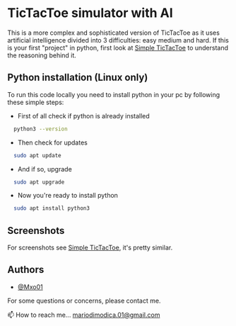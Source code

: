 
# TicTacToe simulator with AI


This is a more complex and sophisticated version of TicTacToe as it uses artificial 
intelligence divided into 3 difficulties: easy medium and hard. If this is your first 
"project" in python, first look at [Simple TicTacToe](https://github.com/Mxo01/Simple-TicTacToe)
to understand the reasoning behind it.

## Python installation (Linux only)

To run this code locally you need to install python in your pc 
by following these simple steps:

- First of all check if python is already installed

```bash
  python3 --version
```

- Then check for updates

```bash
  sudo apt update
```
    
- And if so, upgrade

```bash
  sudo apt upgrade
```

- Now you're ready to install python

```bash
  sudo apt install python3
```

## Screenshots

For screenshots see [Simple TicTacToe](https://github.com/Mxo01/Simple-TicTacToe),
it's pretty similar.

## Authors

- [@Mxo01](https://github.com/Mxo01)

For some questions or concerns, please contact me.

📫 How to reach me... mariodimodica.01@gmail.com
